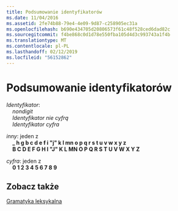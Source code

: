 ```yaml
---
title: Podsumowanie identyfikatorów
ms.date: 11/04/2016
ms.assetid: 2fe74b88-79e4-4e09-9d87-c258905ec31a
ms.openlocfilehash: b690e434705d20806573f61c48f528ced6dad82c
ms.sourcegitcommit: f4be868c0d1d78e550fba105d4d3c993743a1f4b
ms.translationtype: MT
ms.contentlocale: pl-PL
ms.lasthandoff: 02/12/2019
ms.locfileid: "56152862"
---
```

# <a name="summary-of-identifiers"></a>Podsumowanie identyfikatorów

*Identyfikator*:<br/>
&nbsp;&nbsp;&nbsp;&nbsp;*nondigit*<br/>
&nbsp;&nbsp;&nbsp;&nbsp;*Identyfikator* *nie cyfrą*<br/>
&nbsp;&nbsp;&nbsp;&nbsp;*Identyfikator* *cyfra*

*inny*: jeden z<br/>
&nbsp;&nbsp;&nbsp;&nbsp;**_ h g b c d e f i "j" k l mn o p q r s t u v w x y z**<br/>
&nbsp;&nbsp;&nbsp;&nbsp;**B C D E F G H I "J" K L MN O P Q R S T U V W X Y Z**

*cyfra*: jeden z<br/>
&nbsp;&nbsp;&nbsp;&nbsp;**0 1 2 3 4 5 6 7 8 9**

## <a name="see-also"></a>Zobacz także

[Gramatyka leksykalna](../c-language/lexical-grammar.md)
